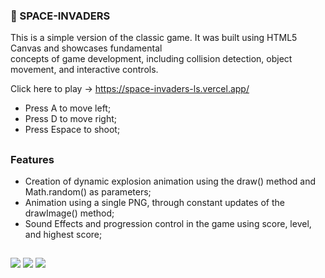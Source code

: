 ### 🚀 SPACE-INVADERS

This is a simple version of the classic game. It was built using HTML5 Canvas and showcases fundamental <br/>
concepts of game development, including collision detection, object movement, and interactive controls. <br/>

Click here to play -> https://space-invaders-ls.vercel.app/

- Press A to move left;
- Press D to move right;
- Press Espace to shoot;

##

### Features

- Creation of dynamic explosion animation using the draw() method and Math.random() as parameters;
- Animation using a single PNG, through constant updates of the drawImage() method;
- Sound Effects and progression control in the game using score, level, and highest score;

##

<div> 
    <img src="https://img.shields.io/badge/HTML-%23E34F26.svg?logo=html5&logoColor=white">
    <img src="https://img.shields.io/badge/JavaScript-F7DF1E?logo=javascript&logoColor=000">
    <img src="https://img.shields.io/badge/CSS-1572B6?logo=css3&logoColor=fff">
</div>

